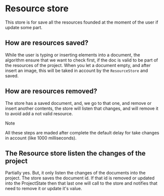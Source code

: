 # Resource store

This store is for save all the resources founded at the moment of the user if update some part.

## How are resources saved?

While the user is typing or inserting elements into a document, the algorithm ensure that we want to check first, if the doc is valid to be part of the resources of the project. When you let a document empty, and after insert an image, this will be taked in account by the `ResourceStore` and saved.

## How are resources removed?

The store has a saved document, and, we go to that one, and remove or insert another contents, the store will listen that changes, and will remove it to avoid add a not valid resource.

> [!NOTE]
> All these steps are maded after complete the default delay for take changes in account (like 1000 milliseconds).

## The Resource store listen the changes of the project 

Partially yes. But, it only listen the changes of the documents into the project. The store saves the document id. If that id is removed or updated into the ProjectState then that last one will call to the store and notifies that need to remove it or update it's value.

